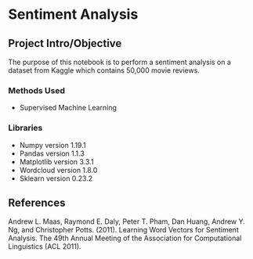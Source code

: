 # Sentiment Analysis

## Project Intro/Objective
The purpose of this notebook is to perform a sentiment analysis on a dataset from Kaggle which contains 50,000 movie reviews.

### Methods Used
* Supervised Machine Learning

### Libraries
* Numpy version 1.19.1
* Pandas version 1.1.3
* Matplotlib version 3.3.1
* Wordcloud version 1.8.0
* Sklearn version 0.23.2

## References
Andrew L. Maas, Raymond E. Daly, Peter T. Pham, Dan Huang, Andrew Y. Ng, and Christopher Potts. (2011). Learning Word Vectors for Sentiment Analysis. The 49th Annual Meeting of the Association for Computational Linguistics (ACL 2011).
